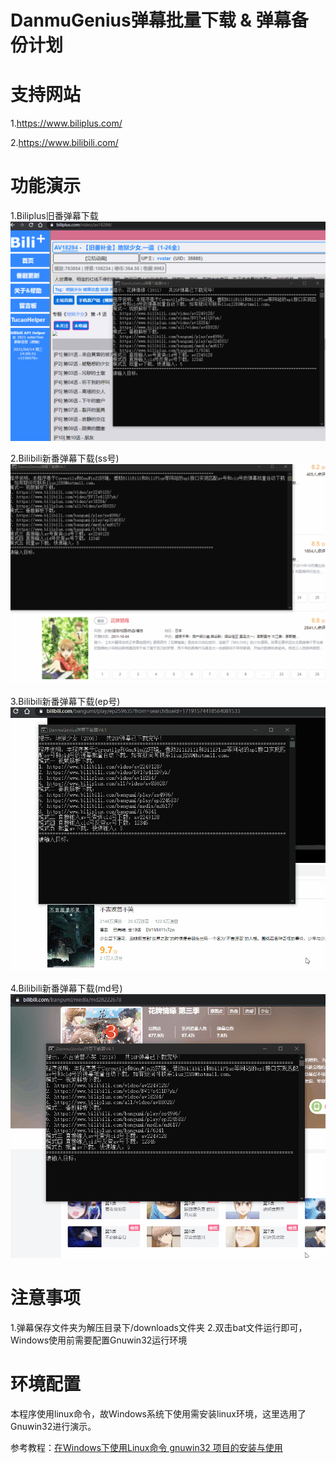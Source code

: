 # DanmuGenius弹幕批量下载 & 弹幕备份计划

# 支持网站
1.https://www.biliplus.com/

2.https://www.bilibili.com/


# 功能演示
1.Biliplus旧番弹幕下载
![](https://github.com/liuzj288/DanmuGenius/blob/4bd263e1a0ca5d56e37d2c5feb3ac7ec53eb5aa8/image/%E7%A4%BA%E4%BE%8B1%20av%E5%8F%B7%E4%B8%8B%E8%BD%BD%E5%BC%B9%E5%B9%95.gif)

2.Bilibili新番弹幕下载(ss号)
![](https://github.com/liuzj288/DanmuGenius/blob/1cfce1dcc00842a9f8084d4ce8a30a1d3e768a0d/image/%E7%A4%BA%E4%BE%8B2%20ss%E5%8F%B7%E4%B8%8B%E8%BD%BD%E5%BC%B9%E5%B9%95.gif)

3.Bilibili新番弹幕下载(ep号)
![](https://github.com/liuzj288/DanmuGenius/blob/083004be1f75dd879b79c9f841b48ddd3ab2a11c/image/%E7%A4%BA%E4%BE%8B3%20ep%E5%8F%B7%E4%B8%8B%E8%BD%BD%E5%BC%B9%E5%B9%95.gif)

4.Bilibili新番弹幕下载(md号)
![](https://github.com/liuzj288/DanmuGenius/blob/144ab93064abd6cd0fd1033e7588533d45db8454/image/%E7%A4%BA%E4%BE%8B4%20md%E5%8F%B7%E4%B8%8B%E8%BD%BD%E5%BC%B9%E5%B9%95.gif)


# 注意事项
1.弹幕保存文件夹为解压目录下/downloads文件夹
2.双击bat文件运行即可，Windows使用前需要配置Gnuwin32运行环境


# 环境配置

本程序使用linux命令，故Windows系统下使用需安装linux环境，这里选用了Gnuwin32进行演示。

参考教程：[在Windows下使用Linux命令 gnuwin32 项目的安装与使用](https://blog.csdn.net/xiao1_1bing/article/details/86174449)

